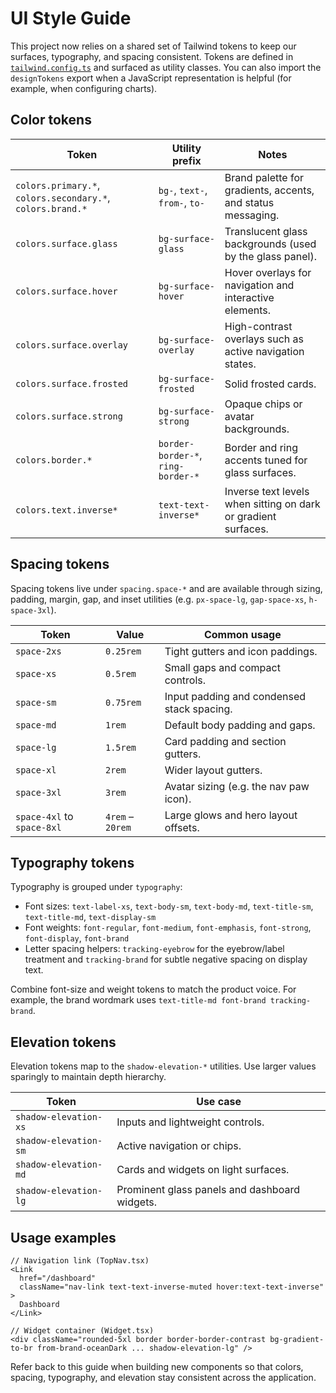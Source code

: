 # UI Style Guide

This project now relies on a shared set of Tailwind tokens to keep our surfaces, typography, and spacing consistent. Tokens are defined in [`tailwind.config.ts`](../tailwind.config.ts) and surfaced as utility classes. You can also import the `designTokens` export when a JavaScript representation is helpful (for example, when configuring charts).

## Color tokens

| Token | Utility prefix | Notes |
| --- | --- | --- |
| `colors.primary.*`, `colors.secondary.*`, `colors.brand.*` | `bg-`, `text-`, `from-`, `to-` | Brand palette for gradients, accents, and status messaging. |
| `colors.surface.glass` | `bg-surface-glass` | Translucent glass backgrounds (used by the glass panel). |
| `colors.surface.hover` | `bg-surface-hover` | Hover overlays for navigation and interactive elements. |
| `colors.surface.overlay` | `bg-surface-overlay` | High-contrast overlays such as active navigation states. |
| `colors.surface.frosted` | `bg-surface-frosted` | Solid frosted cards. |
| `colors.surface.strong` | `bg-surface-strong` | Opaque chips or avatar backgrounds. |
| `colors.border.*` | `border-border-*`, `ring-border-*` | Border and ring accents tuned for glass surfaces. |
| `colors.text.inverse*` | `text-text-inverse*` | Inverse text levels when sitting on dark or gradient surfaces. |

## Spacing tokens

Spacing tokens live under `spacing.space-*` and are available through sizing, padding, margin, gap, and inset utilities (e.g. `px-space-lg`, `gap-space-xs`, `h-space-3xl`).

| Token | Value | Common usage |
| --- | --- | --- |
| `space-2xs` | `0.25rem` | Tight gutters and icon paddings. |
| `space-xs` | `0.5rem` | Small gaps and compact controls. |
| `space-sm` | `0.75rem` | Input padding and condensed stack spacing. |
| `space-md` | `1rem` | Default body padding and gaps. |
| `space-lg` | `1.5rem` | Card padding and section gutters. |
| `space-xl` | `2rem` | Wider layout gutters. |
| `space-3xl` | `3rem` | Avatar sizing (e.g. the nav paw icon). |
| `space-4xl` to `space-8xl` | `4rem` – `20rem` | Large glows and hero layout offsets. |

## Typography tokens

Typography is grouped under `typography`:

- Font sizes: `text-label-xs`, `text-body-sm`, `text-body-md`, `text-title-sm`, `text-title-md`, `text-display-sm`
- Font weights: `font-regular`, `font-medium`, `font-emphasis`, `font-strong`, `font-display`, `font-brand`
- Letter spacing helpers: `tracking-eyebrow` for the eyebrow/label treatment and `tracking-brand` for subtle negative spacing on display text.

Combine font-size and weight tokens to match the product voice. For example, the brand wordmark uses `text-title-md font-brand tracking-brand`.

## Elevation tokens

Elevation tokens map to the `shadow-elevation-*` utilities. Use larger values sparingly to maintain depth hierarchy.

| Token | Use case |
| --- | --- |
| `shadow-elevation-xs` | Inputs and lightweight controls. |
| `shadow-elevation-sm` | Active navigation or chips. |
| `shadow-elevation-md` | Cards and widgets on light surfaces. |
| `shadow-elevation-lg` | Prominent glass panels and dashboard widgets. |

## Usage examples

```tsx
// Navigation link (TopNav.tsx)
<Link
  href="/dashboard"
  className="nav-link text-text-inverse-muted hover:text-text-inverse"
>
  Dashboard
</Link>

// Widget container (Widget.tsx)
<div className="rounded-5xl border border-border-contrast bg-gradient-to-br from-brand-oceanDark ... shadow-elevation-lg" />
```

Refer back to this guide when building new components so that colors, spacing, typography, and elevation stay consistent across the application.
